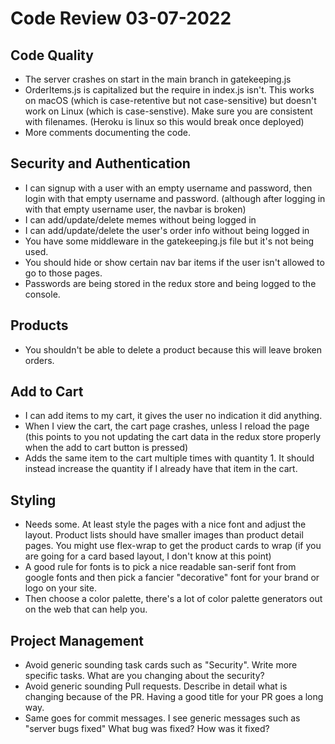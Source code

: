 # Code Review 03-07-2022

## Code Quality

- The server crashes on start in the main branch in gatekeeping.js
- OrderItems.js is capitalized but the require in index.js isn't. This works on macOS (which is case-retentive but not case-sensitive) but doesn't work on Linux (which is case-senstive). Make sure you are consistent with filenames. (Heroku is linux so this would break once deployed)
- More comments documenting the code.

## Security and Authentication

- I can signup with a user with an empty username and password, then login with that empty username and password. (although after logging in with that empty username user, the navbar is broken)
- I can add/update/delete memes without being logged in
- I can add/update/delete the user's order info without being logged in
- You have some middleware in the gatekeeping.js file but it's not being used.
- You should hide or show certain nav bar items if the user isn't allowed to go to those pages.
- Passwords are being stored in the redux store and being logged to the console.

## Products

- You shouldn't be able to delete a product because this will leave broken orders.

## Add to Cart

- I can add items to my cart, it gives the user no indication it did anything.
- When I view the cart, the cart page crashes, unless I reload the page (this points to you not updating the cart data in the redux store properly when the add to cart button is pressed)
- Adds the same item to the cart multiple times with quantity 1. It should instead increase the quantity if I already have that item in the cart.

## Styling

- Needs some. At least style the pages with a nice font and adjust the layout. Product lists should have smaller images than product detail pages. You might use flex-wrap to get the product cards to wrap (if you are going for a card based layout, I don't know at this point)
- A good rule for fonts is to pick a nice readable san-serif font from google fonts and then pick a fancier "decorative" font for your brand or logo on your site.  
- Then choose a color palette, there's a lot of color palette generators out on the web that can help you.

## Project Management

- Avoid generic sounding task cards such as "Security". Write more specific tasks. What are you changing about the security?
- Avoid generic sounding Pull requests. Describe in detail what is changing because of the PR. Having a good title for your PR goes a long way.
- Same goes for commit messages. I see generic messages such as "server bugs fixed"  What bug was fixed? How was it fixed?
